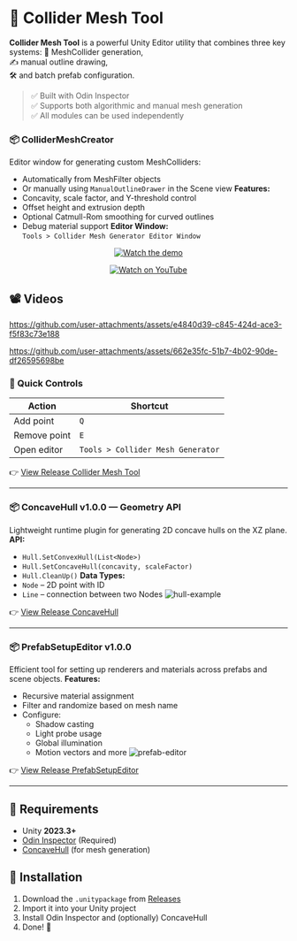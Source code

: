 # 🧱 Collider Mesh Tool
**Collider Mesh Tool** is a powerful Unity Editor utility that combines three key systems:
📐 MeshCollider generation,  
✍️ manual outline drawing,  
🛠 and batch prefab configuration.
> ✅ Built with Odin Inspector  
> ✅ Supports both algorithmic and manual mesh generation  
> ✅ All modules can be used independently

### 📦 ColliderMeshCreator
Editor window for generating custom MeshColliders:
-  Automatically from MeshFilter objects
-  Or manually using `ManualOutlineDrawer` in the Scene view
**Features:**
- Concavity, scale factor, and Y-threshold control  
- Offset height and extrusion depth  
- Optional Catmull-Rom smoothing for curved outlines  
- Debug material support
**Editor Window:**  
`Tools > Collider Mesh Generator Editor Window`

<p align="center">
  <a href="https://www.youtube.com/watch?v=ZrX0ZoAVDn0" target="_blank">
    <img src="https://img.youtube.com/vi/ZrX0ZoAVDn0/0.jpg" alt="Watch the demo" />
  </a>
</p>

<p align="center">
  <a href="https://www.youtube.com/watch?v=ZrX0ZoAVDn0" target="_blank">
    <img src="https://img.shields.io/badge/Watch%20on-YouTube-FF0000?style=for-the-badge&logo=youtube&logoColor=white" alt="Watch on YouTube" />
  </a>
</p>


## 📽️ Videos

https://github.com/user-attachments/assets/e4840d39-c845-424d-ace3-f5f83c73e188

https://github.com/user-attachments/assets/662e35fc-51b7-4b02-90de-df26595698be

### 🔧 Quick Controls
| Action            | Shortcut |
|-------------------|----------|
| Add point         | `Q`      |
| Remove point      | `E`      |
| Open editor       | `Tools > Collider Mesh Generator` |

👉 [View Release Collider Mesh Tool](https://github.com/SinlessDevil/ColliderMeshTool/releases/tag/collider-mesh-creator-v1.0.0)

---
### 📦 ConcaveHull v1.0.0 — Geometry API
Lightweight runtime plugin for generating 2D concave hulls on the XZ plane.
**API:**
- `Hull.SetConvexHull(List<Node>)`
- `Hull.SetConcaveHull(concavity, scaleFactor)`
- `Hull.CleanUp()`
**Data Types:**
- `Node` – 2D point with ID
- `Line` – connection between two Nodes
![hull-example](https://github.com/user-attachments/assets/52d27373-eabb-400f-a69f-d03cb41d4327)  

👉 [View Release ConcaveHull ](https://github.com/SinlessDevil/ColliderMeshTool/releases/tag/concave-hull-v1.0.0)

---
### 📦 PrefabSetupEditor v1.0.0
Efficient tool for setting up renderers and materials across prefabs and scene objects.
**Features:**
- Recursive material assignment
- Filter and randomize based on mesh name
- Configure:
  - Shadow casting
  - Light probe usage
  - Global illumination
  - Motion vectors and more
![prefab-editor](https://github.com/user-attachments/assets/4fa7d16a-4f0a-4d0b-a4b3-8ea4e2391500)

👉 [View Release PrefabSetupEditor](https://github.com/SinlessDevil/ColliderMeshTool/releases/tag/prefab-setup-editor-v1.0.0)

---
## 🧰 Requirements
- Unity **2023.3+**
- [Odin Inspector](https://odininspector.com/) (Required)
- [ConcaveHull](https://github.com/SinlessDevil/EcsStickmanSurvivors/releases/tag/ConcaveHull-v1.0.0) (for mesh generation)

## 🚀 Installation
1. Download the `.unitypackage` from [Releases](https://github.com/SinlessDevil/ColliderMeshTool/releases)
2. Import it into your Unity project
3. Install Odin Inspector and (optionally) ConcaveHull
4. Done! 🎉
